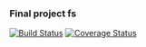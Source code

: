 ### Final project fs
[![Build Status](https://travis-ci.com/vashenko49/final-project-fs.svg?branch=master)](https://travis-ci.com/vashenko49/final-project-fs)
[![Coverage Status](https://coveralls.io/repos/github/vashenko49/final-project-fs/badge.svg?branch=master)](https://coveralls.io/github/vashenko49/final-project-fs?branch=master)
